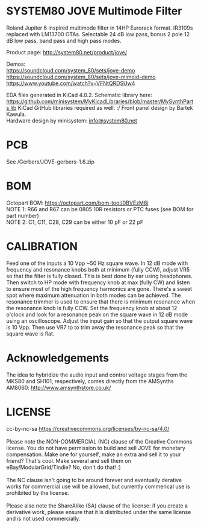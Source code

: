 SYSTEM80 JOVE Multimode Filter
============



Roland Jupiter 6 inspired multimode filter in 14HP Eurorack format. IR3109s replaced with LM13700 OTAs.
Selectable 24 dB low pass, bonus 2 pole 12 dB low pass, band pass and high pass modes.

Product page: http://system80.net/product/jove/<br>

Demos:<br>
https://soundcloud.com/system_80/sets/jove-demo<br>
https://soundcloud.com/system_80/sets/jove-mimoid-demo<br>
https://www.youtube.com/watch?v=VFNtQRDSUw4


EDA files generated in KiCad 4.0.2. Schematic library here: https://github.com/minisystem/MyKicadLibraries/blob/master/MySynthParts.lib
KiCad GitHub libraries required as well. :/
Front panel design by Bartek Kawula.<br>
Hardware design by minisystem: info@system80.net

PCB
===
See /Gerbers/JOVE-gerbers-1.6.zip

BOM
===
Octopart BOM: https://octopart.com/bom-tool/0BVEzM8i<br>
NOTE 1: R66 and R67 can be 0805 10R resistors or PTC fuses (see BOM for part number)<br>
NOTE 2: C1, C11, C28, C29 can be either 10 pF or 22 pF<br>

CALIBRATION
===========
Feed one of the inputs a 10 Vpp ~50 Hz square wave. In 12 dB mode with frequency and resonance knobs both at minimum (fully CCW), adjust VR5 so that the filter is fully closed. This is best done by ear using headphones. Then switch to HP mode with frequency knob at max (fully CW) and listen to ensure most of the high frequency harmonics are gone. There's a sweet spot where maximum attenuation in both modes can be achieved. The resonance trimmer is used to ensure that there is minimum resonance when the resonance knob is fully CCW. Set the frequency knob at about 12 o'clock and look for a resonance peak on the square wave in 12 dB mode using an oscilloscope. Adjust the input gain so that the output square wave is 10 Vpp. Then use VR7 to to trim away the resonance peak so that the square wave is flat. 

Acknowledgements
================
The idea to hybridize the audio input and control voltage stages from the MKS80 and SH101, respectively, comes directly from
the AMSynths AM8060: http://www.amsynthstore.co.uk/

LICENSE
=======
cc-by-nc-sa
https://creativecommons.org/licenses/by-nc-sa/4.0/<br><br>
Please note the NON-COMMERCIAL (NC) clause of the Creative Commons license.  You do not have permission to build and sell JOVE for monetary compensation.
Make one for yourself, make an extra and sell it to your friend? That's cool. Make several and sell them on eBay/ModularGrid/Tindie? No, don't do that! :)<br><br>
The NC clause isn't going to be around forever and eventually derative works for commercial use will be allowed, but currently commerical use is prohibited by the license. <br><br>
Please also note the ShareAlike (SA) clause of the license: if you create a derivative work, please ensure that it is distributed under the same license and is not used commercially.